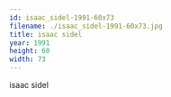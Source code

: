 ```yaml
---
id: isaac_sidel-1991-60x73
filename: ./isaac_sidel-1991-60x73.jpg
title: isaac sidel
year: 1991
height: 60
width: 73
---
```


isaac sidel
